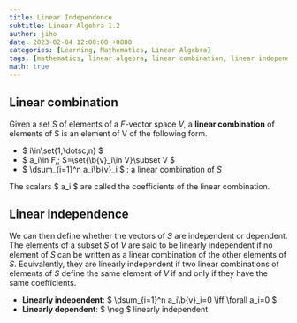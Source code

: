 ```yaml
---
title: Linear Independence
subtitle: Linear Algebra 1.2
author: jiho
date: 2023-02-04 12:00:00 +0800
categories: [Learning, Mathematics, Linear Algebra]
tags: [mathematics, linear algebra, linear combination, linear independence]
math: true
---
```


## Linear combination
Given a set S of elements of a $F$-vector space $V$,
a **linear combination** of elements of S is an element of V of the following form.

* $ i\in\set{1,\dotsc,n} $
* $ a_i\in F,\; S=\set{\b{v}_i\in V}\subset V $
* $ \dsum_{i=1}^n a_i\b{v}_i $ : a linear combination of $S$

The scalars $ a_i $ are called the coefficients of the linear combination.


## Linear independence
We can then define whether the vectors of $S$ are independent or dependent. <br>
The elements of a subset $S$ of $V$ are said to be linearly independent if no element of $S$ can be written 
as a linear combination of the other elements of $S$.
Equivalently, they are linearly independent if two linear combinations of elements of $S$ 
define the same element of $V$ if and only if they have the same coefficients.

* **Linearly independent**: $ \dsum_{i=1}^n a_i\b{v}_i=0 \iff \forall a_i=0 $
* **Linearly dependent**: $ \neg $ linearly independent


